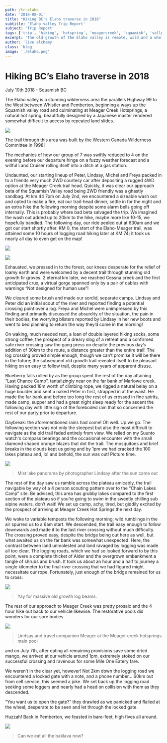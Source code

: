 ```yaml
---
path: /tr-elaho
date: '2018-08-01'
title: "Hiking BC's Elaho traverse in 2018"
subtitle: 'Elaho valley Trip Report'
subject: 'Trip Report'
tags: ['trip', 'hiking', 'hotspring', 'meagercreek', 'squamish', 'valley', 'elaho', 'traverse', 'backpacking', 'adventure', 'camping', 'wilderness', 'friends']
excerpt: 'The old growth of the Elaho valley is remote, wild and a whole lot of fun to explore'
author: 'live alchemy'
class: 'blog'
image: './elaho.png'
---
```

# Hiking BC’s Elaho traverse in 2018

July 10th 2018 - Squamish BC

The Elaho valley is a stunning wilderness area the parallels Highway 99 to the West between Whistler and Pemberton, beginning a ways up the Squamish valley road and culminating at Meager Creek Hotsprings, a natural hot spring, beautifully designed by a Japanese master rendered somewhat difficult to access by repeated land slides.

![](https://cdn-images-1.medium.com/max/600/1*HLO3I76eVY494IhBCtNkfQ.jpeg)

The trail through this area was built by the Western Canada Wilderness Committee in 1998!

The mechanics of how our group of 7 was swiftly reduced to 4 on the evening before our departure hinge on a fuzzy weather forecast and a willful Land Cruiser rolling itself into a ditch at a gas station.

Undaunted, our starting lineup of Peter, Lindsay, Michel and Freya packed in to a friends very much 2WD courtesy car after depositing a rugged 4WD option at the Meager Creek trail head. Quickly, it was clear our approach beta of the Squamish Valley road being 2WD friendly was a ghastly sandbag. At km 44 7pm on July 2nd, we encountered a sizeable wash out and opted to make a fire, eat our trail-head dinner, settle in for the night and an extra hike the following morning despite some alarm bells going off internally. This is probably where bad beta salvaged the trip. We imagined the wash out added up to 20km to the hike, maybe more like 10-15, we hopefully bandied. The following day, our ride peeled out at 630am and we got our start shortly after. KM 0, the start of the Elaho-Meager trail, was attained some 10 hours of logging road hiking later at KM 74; it took us nearly all day to even get on the map!

![](https://cdn-images-1.medium.com/max/600/1*_9D_HcKPFYsbHCdZ9ifjfA.jpeg)

![](https://cdn-images-1.medium.com/max/600/1*_6OP98GaIMOC25sPz3N4Gg.jpeg)

Exhausted, we pressed in to the forest, our knees desperate for the relief of loamy earth and were welcomed by a decent trail through stunning old growth fir groves. 2 eternal km later, we reached Cessna creek and the first anticipated crux, a virtual gorge spanned only by a pair of cables with warnings “Not designed for human use”!

We cleared some brush and made our sordid, separate camps. Lindsay and Peter did an initial scout of the river and reported finding a potential crossing point over a log. Freya and Michel were unimpressed by this finding and primarily discussed the absurdity of the situation, the pain in their bodies, the worrying blisters reported by Lindsay in her new boots and went to bed planning to return the way they’d come in the morning!

On waking, much needed rest, a loan of double layered hiking socks, some strong coffee, the prospect of a dreary slog of a retreat and a confirmed safe river crossing saw the gang press on despite the previous day’s addition of 30km to the route, a distance greater than the entire trail! The log crossing proved simple enough, though we can’t promise it will be there in the future; the subsequent old growth trail revealed itself to be pleasant hiking on an easy to follow trail, despite many years of apparent disuse.

Blueberry falls rolled by as the group spent the rest of the day attaining “Last Chance Camp”, tantalizingly near on the far bank of Marlowe creek. Having packed 18m worth of climbing rope, we rigged a natural belay on a huge boulder and sent a naked Peter in first, strapped in at the waist. He made the far bank and before too long the rest of us crossed in fine spirits, made camp, supper and had a great night sleep ready for the ascent the following day with little sign of the foreboded rain that so concerned the rest of our party prior to departure.

Daybreak: the aforementioned rains had come! Oh well. Up we go. The following section was not only the steepest but also the most difficult to navigate as the old trail faded entirely from view. We relied on my Suunto watch's compass bearings and the occasional encounter with the small diamond shaped orange blazes that dot the trail. The mosquitoes and brief breaks in the clouds kept us going and by 1pm we had cracked the 100 lakes plateau and, lo! and behold, the sun was out! Picture time.

![](https://cdn-images-1.medium.com/max/2000/1*CncticEO8CJRdFyoHMk0tQ.jpeg)

> Mist lake panorama by photographer Lindsay after the sun came out

The rest of the day saw us ramble across the plateau amicably, the trail navigable by way of a 4 person scouting pattern over to the “Chain Lakes Camp” site. Be advised, this area has grubby lakes compared to the first section of the plateau so if you’re going to swim in the sweetly chilling sub alpine waters, don’t wait! We set up camp, achy, tired, but giddily excited by the prospect of arriving at Meager Creek Hot Springs the next day.

We woke to variable tempests the following morning; wild rumblings in the air spurred us to a 6am start. We descended, the trail easy enough to follow downwards and made it to the last river crossing without much difficulty. The crossing proved easy, despite the bridge being out here as well, but what awaited us on the far bank was somewhat unexpected. Here, the contrast between land unmolested and land ravaged by logging was made all too clear. The logging roads, which we had so looked forward to by this point, were a complete thicket of Alder and the overgrown embankment a tangle of shrubs and brush. It took us about an hour and a half to journey a single kilometer to the final river crossing that we had figured might necessitate our rope. Fortunately, just enough of the bridge remained for us to cross:

![](https://cdn-images-1.medium.com/max/800/1*uWxiLAVfLWW3kYEGUEkiMQ.jpeg)

> Yay for massive old growth log beams.

The rest of our approach to Meager Creek was pretty prosaic and the 4 hour hike out back to our vehicle likewise. The restorative pools did wonders for our sore bodies


![](https://cdn-images-1.medium.com/max/600/1*sJIYd6mtu7ogxbIBzJqCWg.jpeg)
> Lindsay and travel companion Meager at the Meager creek hotsprings main pool

and on July 7th, after eating all remaining provisions save some dried mango, we arrived at our vehicle around 1pm, extremely stoked on our successful crossing and ravenous for some Mile One Eatery fare.

We weren’t in the clear yet, however! Not 2km down the logging road we encountered a locked gate with a note, and a phone number… 60km out from cell service, this seemed a joke. We set back up the logging road seeking some loggers and nearly had a head on collision with them as they descended.

“You want us to open the gate?” they drawled as we panicked and flailed at the wheel, desperate to be seen and let through the locked gate.

Huzzah! Back in Pemberton, we feasted in bare-feet, high fives all around.

![](https://cdn-images-1.medium.com/max/800/1*DH9HbkzI4NVvIlHXGMH3zw.jpeg)

> Can we eat all the baklava now?
